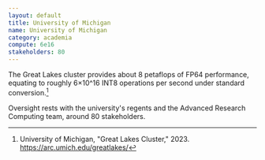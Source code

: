 ```yaml
---
layout: default
title: University of Michigan
name: University of Michigan
category: academia
compute: 6e16
stakeholders: 80
---
```


The Great Lakes cluster provides about 8 petaflops of FP64
performance, equating to roughly 6×10^16 INT8 operations per second
under standard conversion.[^1]

Oversight rests with the university's regents and the Advanced Research
Computing team, around 80 stakeholders.

[^1]: University of Michigan, "Great Lakes Cluster," 2023. <https://arc.umich.edu/greatlakes/>
